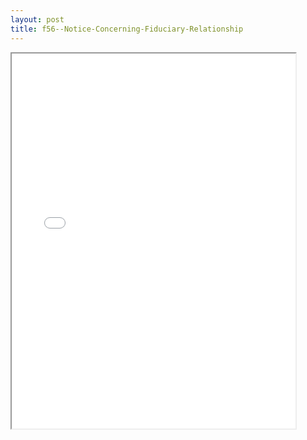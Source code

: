 ```yaml
---
layout: post
title: f56--Notice-Concerning-Fiduciary-Relationship
---
```


<div class="pdf-container">
<iframe src="/ea/_pdf-2-md/f56--Notice-Concerning-Fiduciary-Relationship.pdf" height="600" width="90%" allowFullScreen="true"></iframe>
</div>

